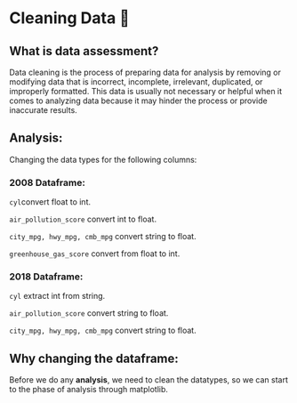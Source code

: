 # Cleaning Data 🧹
## What is data assessment?
Data cleaning is the process of preparing data for analysis by removing or modifying data that is incorrect, incomplete, irrelevant, duplicated, or improperly formatted. This data is usually not necessary or helpful when it comes to analyzing data because it may hinder the process or provide inaccurate results.
## Analysis:
Changing the data types for the following columns:
### 2008 Dataframe:
```cyl```convert float to int.

```air_pollution_score``` convert int to float.

```city_mpg, hwy_mpg, cmb_mpg``` convert string to float.

```greenhouse_gas_score``` convert from float to int.

### 2018 Dataframe:
```cyl``` extract int from string.

```air_pollution_score``` convert string to float.

```city_mpg, hwy_mpg, cmb_mpg``` convert string to float.

## Why changing the dataframe:
Before we do any **analysis**, we need to clean the datatypes, so we can start to the phase of analysis through matplotlib. 